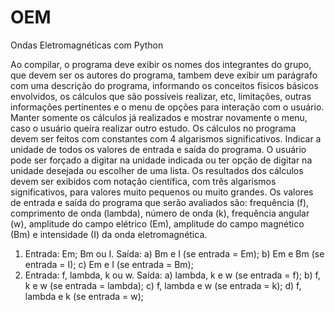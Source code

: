 # OEM
Ondas Eletromagnéticas com Python

Ao compilar, o programa deve exibir os nomes dos integrantes do grupo, que devem ser os autores do programa,
tambem deve exibir um parágrafo com uma descrição do programa, informando os conceitos físicos básicos
envolvidos, os cálculos que são possíveis realizar, etc, limitações, outras informações pertinentes e o menu de
opções para interação com o usuário. Manter somente os cálculos já realizados e mostrar novamente o menu, caso
o usuário queira realizar outro estudo.
    Os cálculos no programa devem ser feitos com constantes com 4 algarismos significativos. Indicar a unidade de
todos os valores de entrada e saída do programa. O usuário pode ser forçado a digitar na unidade indicada ou ter
opção de digitar na unidade desejada ou escolher de uma lista.
    Os resultados dos cálculos devem ser exibidos com notação científica, com três algarismos significativos, para
valores muito pequenos ou muito grandes.
    Os valores de entrada e saída do programa que serão avaliados são: frequência (f), comprimento de onda (lambda),
número de onda (k), frequência angular (w), amplitude do campo elétrico (Em), amplitude do campo magnético (Bm)
e intensidade (I) da onda eletromagnética.
1) Entrada: Em; Bm ou I.
   Saída: a) Bm e I (se entrada = Em);
          b) Em e Bm (se entrada = I);
          c) Em e I (se entrada = Bm);
3) Entrada: f, lambda, k ou w.
   Saída: a) lambda, k e w (se entrada = f);
          b) f, k e w (se entrada = lambda);
          c) f, lambda e w (se entrada = k);
          d) f, lambda e k (se entrada = w);
